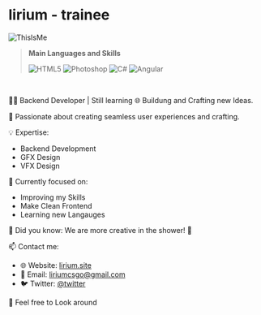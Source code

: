 # lirium - trainee
![ThisIsMe](https://cdn.discordapp.com/attachments/877642357250601040/1156122496567885904/Untitledbanner_2.jpg?ex=6513d27a&is=651280fa&hm=8c51da5d02a70abc6ef32f89d7dc7a557cae6f70c4195292e45cf6693d7cf4c0&)

> **Main Languages and Skills**
> 
> ![HTML5](https://img.shields.io/badge/HTML-orange)
> ![Photoshop](https://img.shields.io/badge/Photoshop-blue)
> ![C#](https://img.shields.io/badge/CSharp-green)
> ![Angular](https://img.shields.io/badge/Python-yellow)




</br>

👨‍💻 Backend Developer | Still learning
🌐 Buildung and Crafting new Ideas.

🚀 Passionate about creating seamless user experiences and crafting.

💡 Expertise:
- Backend Development
- GFX Design
- VFX Design

🎯 Currently focused on:
- Improving my Skills
- Make Clean Frontend
- Learning new Langauges

🌟 Did you know: We are more creative in the shower! 🤝

📫 Contact me:
- 🌐 Website: [lirium.site](https://dante.systems)
- 📧 Email: liriumcsgo@gmail.com
- 🐦 Twitter: [@twitter](https://twitter.com/)


🔗 Feel free to Look around


</br>
